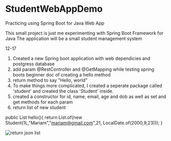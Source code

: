 # StudentWebAppDemo
Practicing using Spring Boot for Java Web App

This small project is just me experimenting with Spring Boot Framework for Java
The application will be a small student management system

12-17
1. Created a new Spring boot application with web dependicies and postgress database
2. add param @RestController and @GetMapping while testing spring boots beginner doc of creating a hello method
3. return method to say "Hello, world"
4. To make things more complicated, I created a seperate package called 'student' and created the class 'Student' inside.
5. created a constructor for id, name, email, age and dob as well as set and get methods for each param
6. return list of new student

public List <Student> hello(){
		return List.of(new Student(1L,"Mariam","mariam@gmail.com",21, LocalDate.of(2000,9,23)));
	}
 
  
![return json list](https://user-images.githubusercontent.com/70227588/146631556-d209108a-59c5-451b-8488-8be60d9a662b.JPG)
